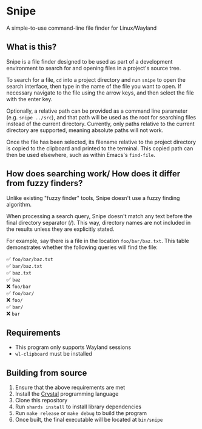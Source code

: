 # Snipe
A simple-to-use command-line file finder for Linux/Wayland

## What is this?
Snipe is a file finder designed to be used as part of a development environment to search for and opening files in a project's source tree.

To search for a file, `cd` into a project directory and run `snipe` to open the search interface, then type in the name of the file you want to open. If necessary navigate to the file using the arrow keys, and then select the file with the enter key.

Optionally, a relative path can be provided as a command line parameter (e.g. `snipe ../src`), and that path will be used as the root for searching files instead of the current directory. Currently, only paths relative to the current directory are supported, meaning absolute paths will not work.

Once the file has been selected, its filename relative to the project directory is copied to the clipboard and printed to the terminal. This copied path can then be used elsewhere, such as within Emacs's `find-file`.

## How does searching work/ How does it differ from fuzzy finders?
Unlike existing "fuzzy finder" tools, Snipe doesn't use a fuzzy finding algorithm.

When processing a search query, Snipe doesn't match any text before the final directory separator (/). This way, directory names are not included in the results unless they are explicitly stated.

For example, say there is a file in the location `foo/bar/baz.txt`. This table demonstrates whether the following queries will find the file:

✅ `foo/bar/baz.txt` \
✅ `bar/baz.txt` \
✅ `baz.txt` \
✅ `baz` \
❌ `foo/bar` \
✅ `foo/bar/` \
❌ `foo/` \
✅ `bar/` \
❌ `bar`

## Requirements

- This program only supports Wayland sessions
- `wl-clipboard` must be installed

## Building from source
1. Ensure that the above requirements are met
2. Install the [Crystal](https://crystal-lang.org/) programming language
3. Clone this repository
4. Run `shards install` to install library dependencies
5. Run `make release` or `make debug` to build the program
6. Once built, the final executable will be located at `bin/snipe`

